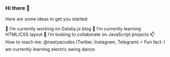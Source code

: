 ### Hi there 👋

Here are some ideas to get you started:

🔭 I’m currently working on Gatsby.js blog
🌱 I’m currently learning HTML/CSS layout
👯 I’m looking to collaborate on JavaScript projects
📫 How to reach me: @nastyacodes (Twitter, Instagram, Telegram)
⚡ Fun fact: I am currently learning electric swing dance.
